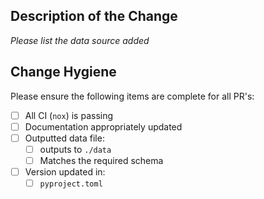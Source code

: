 ## Description of the Change

*Please list the data source added*


## Change Hygiene

Please ensure the following items are complete for all PR's:

- [ ] All CI (`nox`) is passing
- [ ] Documentation appropriately updated
- [ ] Outputted data file:
    - [ ] outputs to `./data`
    - [ ] Matches the required schema
- [ ] Version updated in:
    - [ ] `pyproject.toml`
